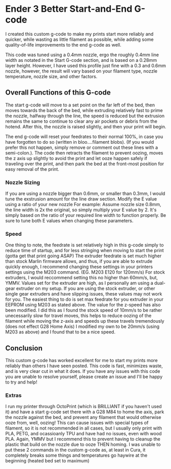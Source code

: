 # Ender 3 Better Start-and-End G-code
I created this custom g-code to make my prints start more reliably and quicker, while wasting as little filament as possible, while adding some quality-of-life improvements to the end g-code as well.

This code was tuned using a 0.4mm nozzle, ergo the roughly 0.4mm line width as notated in the Start G-code section, and is based on a 0.28mm layer height.
However, I have used this profile just fine with a 0.3 and 0.6mm nozzle, however, the result will vary based on your filament type, nozzle temperature, nozzle size, and other factors.

<h2>Overall Functions of this G-code</h3>
The start g-code will move to a set point on the far left of the bed, then moves towards the back of the bed, while extruding relatively fast to prime the nozzle, halfway through the line, the speed is reduced but the extrusion remains the same to continue to clear any air pockets or debris from the hotend. After this, the nozzle is raised slightly, and then your print will begin.

The end g-code will reset your feedrates to their normal 100%, in case you have forgotten to do so (written in bloo....filament blobs). (If you would prefer this not happen, simply remove or comment out these lines with a semi-colon.). The code then retracts the filament to prevent oozing, moves the z axis up slightly to avoid the print and let ooze happen safely if traveling over the print, and then park the bed at the front-most position for easy removal of the print.

<h3>Nozzle Sizing</h3>
If you are using a nozzle bigger than 0.6mm, or smaller than 0.3mm, I would tune the exstrusion amount for the line draw section. Modify the E value using a ratio of your new nozzle
For example:
Assume nozzle size 0.8mm, the line width is 2x the original, so simply multiply your E value by 2. It's simply based on the ratio of your required line width to function properly. Be sure to tune both E values when changing these parameters.

<h3>Speed</h3>
One thing to note, the feedrate is set relatively high in this g-code simply to reduce time of startup, and for less stringing when moving to start the print (gotta get that print going ASAP)
The extruder feedrate is set much higher than stock Marlin firmware allows, and thus, if you are able to extrude quickly enough, I recommend changing these settings in your printers settings using the M203 command. (EG. M203 E120 for 120mm/s) For stock extruders, I would reccommend setting this no higher than 60mm/s, but, YMMV.
Values set for the extruder are high, as I personally am using a dual-gear extruder on my setup. If you are using the stock extruder, or other single gear extruders and have slipping issues, these values may not work for you. The easiest thing to do is set max feedrate for you extruder in your EEPROM using M203 as stated above.
The value for the z-speed has also been modified. I did this as I found the stock speed of 10mm/s to be rather unecessarily slow for travel moves, this helps to reduce oozing of the filament while moving the z-axis and speeds up these travels tremendously (does not effect G28 Home Axis) I modified my own to be 20mm/s (using M203 as above) and I found that to be a nice speed.

<h2>Conclusion</h2>
This custom g-code has worked excellent for me to start my prints more reliably than others I have seen posted. This code is fast, minimizes waste, and is very clear cut in what it does.
If you have any issues with this code you are unable to resolve yourself, please create an issue and I'll be happy to try and help!



<h3>Extras</h3>
I run my printer through OctoPrint (which is BRILLIANT if you haven't used it) and have a start g-code set there with a G28 M84 to home the axis, park the nozzle against the bed, and prevent any filament that would otherwise ooze from, well, oozing!
This can cause issues with special types of filament, so it is not recommended in all cases, but I usually only print with PLA, PETG, and ocassioanly TPU and have had no issues, even with wood PLA. Again, YMMV but I recommend this to prevent having to cleanup the plastic that build on the nozzle due to ooze THEN homing. 
I was unable to put these 2 commands in the custom g-code as, at least in Cura, it completely breaks some things and temperatures go haywire at the beginning (heated bed set to maximum)
